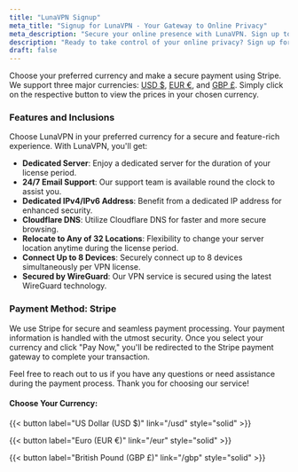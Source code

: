 ```yaml
---
title: "LunaVPN Signup"
meta_title: "Signup for LunaVPN - Your Gateway to Online Privacy"
meta_description: "Secure your online presence with LunaVPN. Sign up today and enjoy anonymous browsing, streaming, and more."
description: "Ready to take control of your online privacy? Sign up for LunaVPN and experience secure, anonymous browsing, streaming, and more. Join us today!"
draft: false
---
```


Choose your preferred currency and make a secure payment using Stripe. We support three major currencies: [USD $](/usd/), [EUR &#8364;](/eur/), and [GBP &pound;](/gbp/). Simply click on the respective button to view the prices in your chosen currency.

### Features and Inclusions

Choose LunaVPN in your preferred currency for a secure and feature-rich experience. With LunaVPN, you'll get:

- **Dedicated Server**: Enjoy a dedicated server for the duration of your license period.
- **24/7 Email Support**: Our support team is available round the clock to assist you.
- **Dedicated IPv4/IPv6 Address**: Benefit from a dedicated IP address for enhanced security.
- **Cloudflare DNS**: Utilize Cloudflare DNS for faster and more secure browsing.
- **Relocate to Any of 32 Locations**: Flexibility to change your server location anytime during the license period.
- **Connect Up to 8 Devices**: Securely connect up to 8 devices simultaneously per VPN license.
- **Secured by WireGuard**: Our VPN service is secured using the latest WireGuard technology.

### Payment Method: Stripe

We use Stripe for secure and seamless payment processing. Your payment information is handled with the utmost security. Once you select your currency and click "Pay Now," you'll be redirected to the Stripe payment gateway to complete your transaction.

Feel free to reach out to us if you have any questions or need assistance during the payment process. Thank you for choosing our service!

#### Choose Your Currency:

{{< button label="US Dollar (USD $)" link="/usd" style="solid" >}}<br />

{{< button label="Euro (EUR €)" link="/eur" style="solid" >}}<br />

{{< button label="British Pound (GBP £)" link="/gbp" style="solid" >}}
